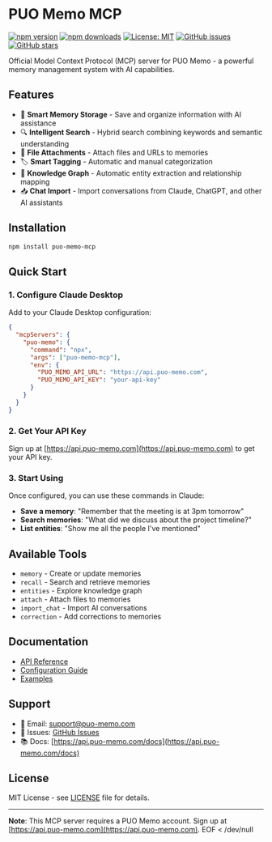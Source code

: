 # PUO Memo MCP

[![npm version](https://badge.fury.io/js/puo-memo-mcp.svg)](https://www.npmjs.com/package/puo-memo-mcp)
[![npm downloads](https://img.shields.io/npm/dm/puo-memo-mcp.svg)](https://www.npmjs.com/package/puo-memo-mcp)
[![License: MIT](https://img.shields.io/badge/License-MIT-yellow.svg)](https://opensource.org/licenses/MIT)
[![GitHub issues](https://img.shields.io/github/issues/coladapo/puo-memo-mcp)](https://github.com/coladapo/puo-memo-mcp/issues)
[![GitHub stars](https://img.shields.io/github/stars/coladapo/puo-memo-mcp)](https://github.com/coladapo/puo-memo-mcp/stargazers)

Official Model Context Protocol (MCP) server for PUO Memo - a powerful memory management system with AI capabilities.

## Features

- 🧠 **Smart Memory Storage** - Save and organize information with AI assistance
- 🔍 **Intelligent Search** - Hybrid search combining keywords and semantic understanding
- 📎 **File Attachments** - Attach files and URLs to memories
- 🏷️ **Smart Tagging** - Automatic and manual categorization
- 🔗 **Knowledge Graph** - Automatic entity extraction and relationship mapping
- 📥 **Chat Import** - Import conversations from Claude, ChatGPT, and other AI assistants

## Installation

```bash
npm install puo-memo-mcp
```

## Quick Start

### 1. Configure Claude Desktop

Add to your Claude Desktop configuration:

```json
{
  "mcpServers": {
    "puo-memo": {
      "command": "npx",
      "args": ["puo-memo-mcp"],
      "env": {
        "PUO_MEMO_API_URL": "https://api.puo-memo.com",
        "PUO_MEMO_API_KEY": "your-api-key"
      }
    }
  }
}
```

### 2. Get Your API Key

Sign up at [https://api.puo-memo.com](https://api.puo-memo.com) to get your API key.

### 3. Start Using

Once configured, you can use these commands in Claude:

- **Save a memory**: "Remember that the meeting is at 3pm tomorrow"
- **Search memories**: "What did we discuss about the project timeline?"
- **List entities**: "Show me all the people I've mentioned"

## Available Tools

- `memory` - Create or update memories
- `recall` - Search and retrieve memories
- `entities` - Explore knowledge graph
- `attach` - Attach files to memories
- `import_chat` - Import AI conversations
- `correction` - Add corrections to memories

## Documentation

- [API Reference](docs/api-reference.md)
- [Configuration Guide](docs/configuration.md)
- [Examples](examples/)

## Support

- 📧 Email: support@puo-memo.com
- 🐛 Issues: [GitHub Issues](https://github.com/coladapo/puo-memo-mcp/issues)
- 📚 Docs: [https://api.puo-memo.com/docs](https://api.puo-memo.com/docs)

## License

MIT License - see [LICENSE](LICENSE) file for details.

---

**Note**: This MCP server requires a PUO Memo account. Sign up at [https://api.puo-memo.com](https://api.puo-memo.com).
EOF < /dev/null